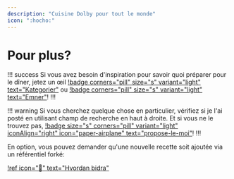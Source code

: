 ```yaml
---
description: "Cuisine Dolby pour tout le monde"
icon: ":hocho:"
---
```


# Pour plus?

!!! success
Si vous avez besoin d'inspiration pour savoir quoi préparer pour le dîner, jetez un œil [!badge
corners="pill" size="s" variant="light" text="Kategorier"](./categories) ou [!badge
corners="pill" size="s" variant="light" text="Emner"](./tags)!
!!!

!!! warning
Si vous cherchez quelque chose en particulier, vérifiez si je l'ai posté en utilisant champ de recherche en haut à droite. Et si vous ne le trouvez pas, [!badge size="s" corners="pill"
variant="light" iconAlign="right" icon="paper-airplane" text="propose-le-moi"](https://github.com/rafaelbarcos/simple-recipes-cookbook/issues/new?assignees=&labels=recipe&template=recipe-request.md&title=%5BRECIPE%5D)!
!!!

En option, vous pouvez demander qu'une nouvelle recette soit ajoutée via un référentiel forké:

[!ref icon=":rocket:" text="Hvordan bidra"](/blog/2022-5-24-hvordan-bidra.md)
